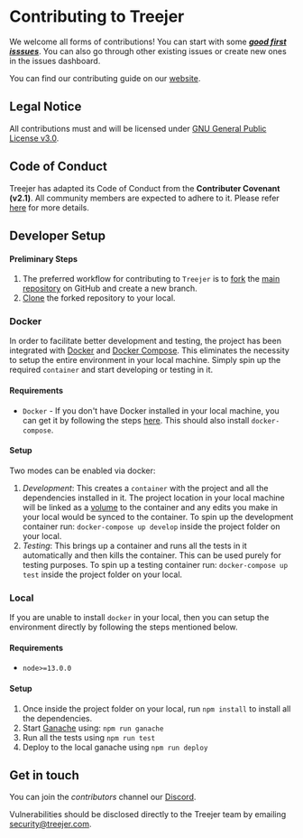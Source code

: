 # Contributing to Treejer

We welcome all forms of contributions! You can start with some [_**good first isssues**_](https://github.com/treejer/contract/contribute). You can also go through other existing issues or create new ones in the issues dashboard.

You can find our contributing guide on our [website](https://docs.treejer.com/contribution-guideline).

## Legal Notice

All contributions must and will be licensed under [GNU General Public License v3.0](https://github.com/treejer/contract/blob/main/LICENSE).

## Code of Conduct

Treejer has adapted its Code of Conduct from the **Contributer Covenant (v2.1)**. All community members are expected to adhere to it. Please refer [here](https://docs.treejer.com/project-charter#da-contributor-covenant-code-of-conduct) for more details.

## Developer Setup

#### Preliminary Steps

1. The preferred workflow for contributing to `Treejer` is to [fork](https://docs.github.com/en/get-started/quickstart/fork-a-repo) the [main repository](https://github.com/treejer/contract/) on GitHub and create a new branch.
2. [Clone](https://docs.github.com/en/repositories/creating-and-managing-repositories/cloning-a-repository) the forked repository to your local.

### Docker

In order to facilitate better development and testing, the project has been integrated with [Docker](https://www.docker.com/) and [Docker Compose](https://docs.docker.com/compose/). This eliminates the necessity to setup the entire environment in your local machine. Simply spin up the required `container` and start developing or testing in it.

#### Requirements
- `Docker` - If you don't have Docker installed in your local machine, you can get it by following the steps [here](https://docs.docker.com/get-docker/). This should also install `docker-compose`.

#### Setup

Two modes can be enabled via docker:
1. _Development_: This creates a `container` with the project and all the dependencies installed in it. The project location in your local machine will be linked as a [volume](https://docs.docker.com/storage/volumes/) to the container and any edits you make in your local would be synced to the container. To spin up the development container run: `docker-compose up develop` inside the project folder on your local.
2. _Testing_: This brings up a container and runs all the tests in it automatically and then kills the container. This can be used purely for testing purposes. To spin up a testing container run: `docker-compose up test` inside the project folder on your local.

### Local

If you are unable to install `docker` in your local, then you can setup the environment directly by following the steps mentioned below.

#### Requirements

- `node>=13.0.0`

#### Setup

1. Once inside the project folder on your local, run `npm install` to install all the dependencies.
2. Start [Ganache](https://trufflesuite.com/ganache/) using: `npm run ganache`
3. Run all the tests using `npm run test`
4. Deploy to the local ganache using `npm run deploy`


## Get in touch

You can join the *contributors* channel our [Discord](https://discord.gg/8WuVd2ERC2).

Vulnerabilities should be disclosed directly to the Treejer team by emailing security@treejer.com.
